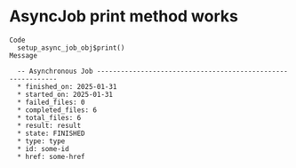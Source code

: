 # AsyncJob print method works

    Code
      setup_async_job_obj$print()
    Message
      
      -- Asynchronous Job ------------------------------------------------------------
      * finished_on: 2025-01-31
      * started_on: 2025-01-31
      * failed_files: 0
      * completed_files: 6
      * total_files: 6
      * result: result
      * state: FINISHED
      * type: type
      * id: some-id
      * href: some-href

